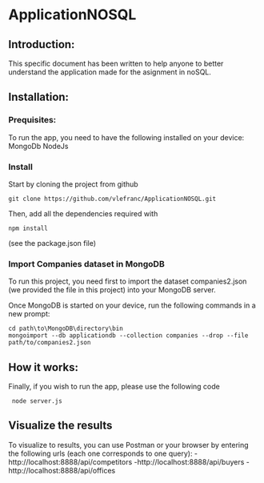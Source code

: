 # ApplicationNOSQL

## Introduction:

This specific document has been written to help anyone to better understand the application made for the asignment in noSQL.

## Installation:

### Prequisites:
To run the app, you need to have the following installed on your device:
    MongoDb
    NodeJs

### Install

Start by cloning the project from github
```
git clone https://github.com/vlefranc/ApplicationNOSQL.git
```

Then, add all the dependencies required with
```
npm install 
```
(see the package.json file)

### Import Companies dataset in MongoDB

To run this project, you need first to import the dataset companies2.json (we provided the file in this project) into your MongoDB server.

Once MongoDB is started on your device, run the following commands in a new prompt:
```
cd path\to\MongoDB\directory\bin
mongoimport --db applicationdb --collection companies --drop --file path/to/companies2.json

```

## How it works:

Finally, if you wish to run the app, please use the following code

```
 node server.js 
```

## Visualize the results 

To visualize to results, you can use Postman or your browser by entering the following urls (each one corresponds to one query):
    -http://localhost:8888/api/competitors
    -http://localhost:8888/api/buyers
    -http://localhost:8888/api/offices

